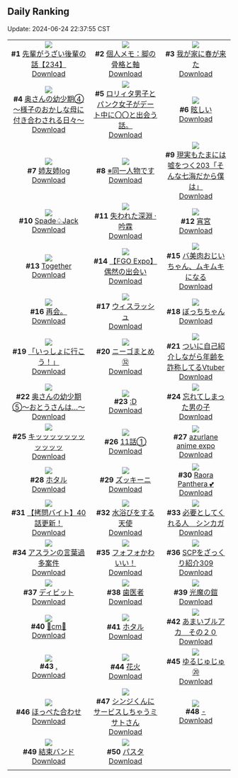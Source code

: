 ## Daily Ranking
Update: 2024-06-24 22:37:55 CST

|      |      |      |
| :----: | :----: | :----: |
| ![](https://i.pixiv.re/c/240x480/img-master/img/2024/06/22/19/01/26/119868658_p0_master1200.jpg)<br>**#1** [先輩がうざい後輩の話【234】](https://www.pixiv.net/artworks/119868658)<br>[Download](https://i.pixiv.re/img-original/img/2024/06/22/19/01/26/119868658_p0.png) | ![](https://i.pixiv.re/c/240x480/img-master/img/2024/06/22/06/00/08/119853538_p0_master1200.jpg)<br>**#2** [個人メモ：脚の骨格と軸](https://www.pixiv.net/artworks/119853538)<br>[Download](https://i.pixiv.re/img-original/img/2024/06/22/06/00/08/119853538_p0.jpg) | ![](https://i.pixiv.re/c/240x480/img-master/img/2024/06/22/19/46/25/119869847_p0_master1200.jpg)<br>**#3** [我が家に春が来た](https://www.pixiv.net/artworks/119869847)<br>[Download](https://i.pixiv.re/img-original/img/2024/06/22/19/46/25/119869847_p0.jpg) |
| ![](https://i.pixiv.re/c/240x480/img-master/img/2024/06/22/00/06/06/119847542_p0_master1200.jpg)<br>**#4** [奥さんの幼少期④～様子のおかしな母に付き合わされる日々～](https://www.pixiv.net/artworks/119847542)<br>[Download](https://i.pixiv.re/img-original/img/2024/06/22/00/06/06/119847542_p0.jpg) | ![](https://i.pixiv.re/c/240x480/img-master/img/2024/06/22/11/35/37/119858544_p0_master1200.jpg)<br>**#5** [ロリィタ男子とパンク女子がデート中に〇〇と出会う話。](https://www.pixiv.net/artworks/119858544)<br>[Download](https://i.pixiv.re/img-original/img/2024/06/22/11/35/37/119858544_p0.jpg) | ![](https://i.pixiv.re/c/240x480/img-master/img/2024/06/23/00/00/09/119878863_p0_master1200.jpg)<br>**#6** [眩しい](https://www.pixiv.net/artworks/119878863)<br>[Download](https://i.pixiv.re/img-original/img/2024/06/23/00/00/09/119878863_p0.jpg) |
| ![](https://i.pixiv.re/c/240x480/img-master/img/2024/06/23/17/17/55/119899998_p0_master1200.jpg)<br>**#7** [姉友姉log](https://www.pixiv.net/artworks/119899998)<br>[Download](https://i.pixiv.re/img-original/img/2024/06/23/17/17/55/119899998_p0.jpg) | ![](https://i.pixiv.re/c/240x480/img-master/img/2024/06/23/11/27/35/119891200_p0_master1200.jpg)<br>**#8** [※同一人物です](https://www.pixiv.net/artworks/119891200)<br>[Download](https://i.pixiv.re/img-original/img/2024/06/23/11/27/35/119891200_p0.jpg) | ![](https://i.pixiv.re/c/240x480/img-master/img/2024/06/23/18/00/55/119901318_p0_master1200.jpg)<br>**#9** [現実もたまには嘘をつく203「そんな七海だから僕は」](https://www.pixiv.net/artworks/119901318)<br>[Download](https://i.pixiv.re/img-original/img/2024/06/23/18/00/55/119901318_p0.jpg) |
| ![](https://i.pixiv.re/c/240x480/img-master/img/2024/06/23/00/29/14/119880270_p0_master1200.jpg)<br>**#10** [Spade♤Jack](https://www.pixiv.net/artworks/119880270)<br>[Download](https://i.pixiv.re/img-original/img/2024/06/23/00/29/14/119880270_p0.png) | ![](https://i.pixiv.re/c/240x480/img-master/img/2024/06/23/00/00/41/119879001_p0_master1200.jpg)<br>**#11** [失われた深淵 · 吟霖](https://www.pixiv.net/artworks/119879001)<br>[Download](https://i.pixiv.re/img-original/img/2024/06/23/00/00/41/119879001_p0.jpg) | ![](https://i.pixiv.re/c/240x480/img-master/img/2024/06/22/00/00/35/119847074_p0_master1200.jpg)<br>**#12** [宵宮](https://www.pixiv.net/artworks/119847074)<br>[Download](https://i.pixiv.re/img-original/img/2024/06/22/00/00/35/119847074_p0.jpg) |
| ![](https://i.pixiv.re/c/240x480/img-master/img/2024/06/23/01/32/27/119882038_p0_master1200.jpg)<br>**#13** [Together](https://www.pixiv.net/artworks/119882038)<br>[Download](https://i.pixiv.re/img-original/img/2024/06/23/01/32/27/119882038_p0.png) | ![](https://i.pixiv.re/c/240x480/img-master/img/2024/06/23/17/27/57/119900345_p0_master1200.jpg)<br>**#14** [【FGO Expo】偶然の出会い](https://www.pixiv.net/artworks/119900345)<br>[Download](https://i.pixiv.re/img-original/img/2024/06/23/17/27/57/119900345_p0.jpg) | ![](https://i.pixiv.re/c/240x480/img-master/img/2024/06/22/00/03/11/119847379_p0_master1200.jpg)<br>**#15** [バ美肉おじいちゃん、ムキムキになる](https://www.pixiv.net/artworks/119847379)<br>[Download](https://i.pixiv.re/img-original/img/2024/06/22/00/03/11/119847379_p0.jpg) |
| ![](https://i.pixiv.re/c/240x480/img-master/img/2024/06/22/21/33/14/119866353_p0_master1200.jpg)<br>**#16** [再会。](https://www.pixiv.net/artworks/119866353)<br>[Download](https://i.pixiv.re/img-original/img/2024/06/22/21/33/14/119866353_p0.jpg) | ![](https://i.pixiv.re/c/240x480/img-master/img/2024/06/23/01/02/02/119881346_p0_master1200.jpg)<br>**#17** [ウィスラッシュ](https://www.pixiv.net/artworks/119881346)<br>[Download](https://i.pixiv.re/img-original/img/2024/06/23/01/02/02/119881346_p0.jpg) | ![](https://i.pixiv.re/c/240x480/img-master/img/2024/06/22/00/02/30/119847318_p0_master1200.jpg)<br>**#18** [ぼっちちゃん](https://www.pixiv.net/artworks/119847318)<br>[Download](https://i.pixiv.re/img-original/img/2024/06/22/00/02/30/119847318_p0.png) |
| ![](https://i.pixiv.re/c/240x480/img-master/img/2024/06/22/00/01/50/119847258_p0_master1200.jpg)<br>**#19** [「いっしょに行こう！」](https://www.pixiv.net/artworks/119847258)<br>[Download](https://i.pixiv.re/img-original/img/2024/06/22/00/01/50/119847258_p0.jpg) | ![](https://i.pixiv.re/c/240x480/img-master/img/2024/06/22/12/31/50/119859758_p0_master1200.jpg)<br>**#20** [ニーゴまとめ㉜](https://www.pixiv.net/artworks/119859758)<br>[Download](https://i.pixiv.re/img-original/img/2024/06/22/12/31/50/119859758_p0.jpg) | ![](https://i.pixiv.re/c/240x480/img-master/img/2024/06/22/20/23/23/119871035_p0_master1200.jpg)<br>**#21** [ついに自己紹介しながら年齢を詐称してるVtuber](https://www.pixiv.net/artworks/119871035)<br>[Download](https://i.pixiv.re/img-original/img/2024/06/22/20/23/23/119871035_p0.png) |
| ![](https://i.pixiv.re/c/240x480/img-master/img/2024/06/23/00/07/34/119879504_p0_master1200.jpg)<br>**#22** [奥さんの幼少期⑤〜おとうさんは…〜](https://www.pixiv.net/artworks/119879504)<br>[Download](https://i.pixiv.re/img-original/img/2024/06/23/00/07/34/119879504_p0.jpg) | ![](https://i.pixiv.re/c/240x480/img-master/img/2024/06/22/13/21/16/119860762_p0_master1200.jpg)<br>**#23** [:D](https://www.pixiv.net/artworks/119860762)<br>[Download](https://i.pixiv.re/img-original/img/2024/06/22/13/21/16/119860762_p0.jpg) | ![](https://i.pixiv.re/c/240x480/img-master/img/2024/06/23/18/33/35/119902559_p0_master1200.jpg)<br>**#24** [忘れてしまった男の子](https://www.pixiv.net/artworks/119902559)<br>[Download](https://i.pixiv.re/img-original/img/2024/06/23/18/33/35/119902559_p0.jpg) |
| ![](https://i.pixiv.re/c/240x480/img-master/img/2024/06/22/04/07/18/119852326_p0_master1200.jpg)<br>**#25** [キッッッッッッッッッッッ](https://www.pixiv.net/artworks/119852326)<br>[Download](https://i.pixiv.re/img-original/img/2024/06/22/04/07/18/119852326_p0.png) | ![](https://i.pixiv.re/c/240x480/img-master/img/2024/06/22/20/00/26/119870305_p0_master1200.jpg)<br>**#26** [11話①](https://www.pixiv.net/artworks/119870305)<br>[Download](https://i.pixiv.re/img-original/img/2024/06/22/20/00/26/119870305_p0.jpg) | ![](https://i.pixiv.re/c/240x480/img-master/img/2024/06/22/14/03/07/119861693_p0_master1200.jpg)<br>**#27** [azurlane anime expo](https://www.pixiv.net/artworks/119861693)<br>[Download](https://i.pixiv.re/img-original/img/2024/06/22/14/03/07/119861693_p0.png) |
| ![](https://i.pixiv.re/c/240x480/img-master/img/2024/06/22/00/26/29/119848256_p0_master1200.jpg)<br>**#28** [ホタル](https://www.pixiv.net/artworks/119848256)<br>[Download](https://i.pixiv.re/img-original/img/2024/06/22/00/26/29/119848256_p0.jpg) | ![](https://i.pixiv.re/c/240x480/img-master/img/2024/06/22/20/30/06/119871242_p0_master1200.jpg)<br>**#29** [ズッキーニ](https://www.pixiv.net/artworks/119871242)<br>[Download](https://i.pixiv.re/img-original/img/2024/06/22/20/30/06/119871242_p0.png) | ![](https://i.pixiv.re/c/240x480/img-master/img/2024/06/22/05/12/02/119853030_p0_master1200.jpg)<br>**#30** [Raora Panthera 💕](https://www.pixiv.net/artworks/119853030)<br>[Download](https://i.pixiv.re/img-original/img/2024/06/22/05/12/02/119853030_p0.png) |
| ![](https://i.pixiv.re/c/240x480/img-master/img/2024/06/23/12/00/47/119892096_p0_master1200.jpg)<br>**#31** [【拷問バイト】40話更新！](https://www.pixiv.net/artworks/119892096)<br>[Download](https://i.pixiv.re/img-original/img/2024/06/23/12/00/47/119892096_p0.jpg) | ![](https://i.pixiv.re/c/240x480/img-master/img/2024/06/22/00/30/07/119848380_p0_master1200.jpg)<br>**#32** [水浴びをする天使](https://www.pixiv.net/artworks/119848380)<br>[Download](https://i.pixiv.re/img-original/img/2024/06/22/00/30/07/119848380_p0.jpg) | ![](https://i.pixiv.re/c/240x480/img-master/img/2024/06/22/06/02/32/119853586_p0_master1200.jpg)<br>**#33** [必要としてくれる人　シンカガ](https://www.pixiv.net/artworks/119853586)<br>[Download](https://i.pixiv.re/img-original/img/2024/06/22/06/02/32/119853586_p0.png) |
| ![](https://i.pixiv.re/c/240x480/img-master/img/2024/06/23/06/30/45/119886265_p0_master1200.jpg)<br>**#34** [アスランの言葉過多案件](https://www.pixiv.net/artworks/119886265)<br>[Download](https://i.pixiv.re/img-original/img/2024/06/23/06/30/45/119886265_p0.png) | ![](https://i.pixiv.re/c/240x480/img-master/img/2024/06/22/00/42/55/119848814_p0_master1200.jpg)<br>**#35** [フォフォかわいい！](https://www.pixiv.net/artworks/119848814)<br>[Download](https://i.pixiv.re/img-original/img/2024/06/22/00/42/55/119848814_p0.png) | ![](https://i.pixiv.re/c/240x480/img-master/img/2024/06/22/21/00/36/119872339_p0_master1200.jpg)<br>**#36** [SCPをざっくり紹介309](https://www.pixiv.net/artworks/119872339)<br>[Download](https://i.pixiv.re/img-original/img/2024/06/22/21/00/36/119872339_p0.jpg) |
| ![](https://i.pixiv.re/c/240x480/img-master/img/2024/06/22/01/12/02/119849556_p0_master1200.jpg)<br>**#37** [ディビット](https://www.pixiv.net/artworks/119849556)<br>[Download](https://i.pixiv.re/img-original/img/2024/06/22/01/12/02/119849556_p0.png) | ![](https://i.pixiv.re/c/240x480/img-master/img/2024/06/23/00/26/29/119880188_p0_master1200.jpg)<br>**#38** [歯医者](https://www.pixiv.net/artworks/119880188)<br>[Download](https://i.pixiv.re/img-original/img/2024/06/23/00/26/29/119880188_p0.jpg) | ![](https://i.pixiv.re/c/240x480/img-master/img/2024/06/23/00/00/40/119878991_p0_master1200.jpg)<br>**#39** [光魔の鎧](https://www.pixiv.net/artworks/119878991)<br>[Download](https://i.pixiv.re/img-original/img/2024/06/23/00/00/40/119878991_p0.jpg) |
| ![](https://i.pixiv.re/c/240x480/img-master/img/2024/06/22/20/45/12/119871749_p0_master1200.jpg)<br>**#40** [💖cm💖](https://www.pixiv.net/artworks/119871749)<br>[Download](https://i.pixiv.re/img-original/img/2024/06/22/20/45/12/119871749_p0.png) | ![](https://i.pixiv.re/c/240x480/img-master/img/2024/06/23/00/00/27/119878947_p0_master1200.jpg)<br>**#41** [ホタル](https://www.pixiv.net/artworks/119878947)<br>[Download](https://i.pixiv.re/img-original/img/2024/06/23/00/00/27/119878947_p0.jpg) | ![](https://i.pixiv.re/c/240x480/img-master/img/2024/06/22/00/00/20/119847018_p0_master1200.jpg)<br>**#42** [あまいブルアカ　その２０](https://www.pixiv.net/artworks/119847018)<br>[Download](https://i.pixiv.re/img-original/img/2024/06/22/00/00/20/119847018_p0.png) |
| ![](https://i.pixiv.re/c/240x480/img-master/img/2024/06/22/00/00/26/119847054_p0_master1200.jpg)<br>**#43** [.](https://www.pixiv.net/artworks/119847054)<br>[Download](https://i.pixiv.re/img-original/img/2024/06/22/00/00/26/119847054_p0.png) | ![](https://i.pixiv.re/c/240x480/img-master/img/2024/06/22/14/40/07/119862499_p0_master1200.jpg)<br>**#44** [花火](https://www.pixiv.net/artworks/119862499)<br>[Download](https://i.pixiv.re/img-original/img/2024/06/22/14/40/07/119862499_p0.png) | ![](https://i.pixiv.re/c/240x480/img-master/img/2024/06/23/18/18/22/119902059_p0_master1200.jpg)<br>**#45** [ゆるじゅじゅ⑳](https://www.pixiv.net/artworks/119902059)<br>[Download](https://i.pixiv.re/img-original/img/2024/06/23/18/18/22/119902059_p0.jpg) |
| ![](https://i.pixiv.re/c/240x480/img-master/img/2024/06/22/00/04/26/119847458_p0_master1200.jpg)<br>**#46** [ほっぺた合わせ](https://www.pixiv.net/artworks/119847458)<br>[Download](https://i.pixiv.re/img-original/img/2024/06/22/00/04/26/119847458_p0.jpg) | ![](https://i.pixiv.re/c/240x480/img-master/img/2024/06/22/19/37/59/119869621_p0_master1200.jpg)<br>**#47** [シンジくんにサービスしちゃうミサトさん](https://www.pixiv.net/artworks/119869621)<br>[Download](https://i.pixiv.re/img-original/img/2024/06/22/19/37/59/119869621_p0.jpg) | ![](https://i.pixiv.re/c/240x480/img-master/img/2024/06/23/00/00/21/119878918_p0_master1200.jpg)<br>**#48** [-](https://www.pixiv.net/artworks/119878918)<br>[Download](https://i.pixiv.re/img-original/img/2024/06/23/00/00/21/119878918_p0.jpg) |
| ![](https://i.pixiv.re/c/240x480/img-master/img/2024/06/23/20/11/40/119906070_p0_master1200.jpg)<br>**#49** [結束バンド](https://www.pixiv.net/artworks/119906070)<br>[Download](https://i.pixiv.re/img-original/img/2024/06/23/20/11/40/119906070_p0.png) | ![](https://i.pixiv.re/c/240x480/img-master/img/2024/06/23/20/24/26/119906514_p0_master1200.jpg)<br>**#50** [パスタ](https://www.pixiv.net/artworks/119906514)<br>[Download](https://i.pixiv.re/img-original/img/2024/06/23/20/24/26/119906514_p0.jpg) |
|      |
